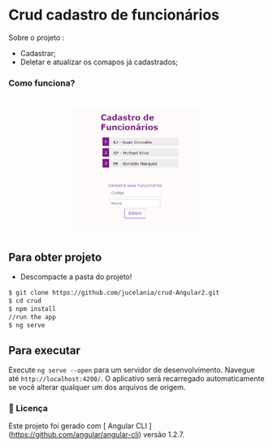 
# Crud cadastro de funcionários
  
Sobre o projeto : 
- Cadastrar;
- Deletar e atualizar os comapos já cadastrados;


### Como funciona?

<h1 align="center">
    <img src="./crud.gif" alt="" width="50%" height="50%">
</h1>


## Para obter projeto

- Descompacte a pasta do projeto!

```
$ git clone https://github.com/jucelania/crud-Angular2.git
$ cd crud
$ npm install
//run the app
$ ng serve
```
## Para executar 

Execute `ng serve --open` para um servidor de desenvolvimento. Navegue até `http://localhost:4200/`. O aplicativo será recarregado automaticamente se você alterar qualquer um dos arquivos de origem.

### 📝 Licença

Este projeto foi gerado com [ Angular CLI ] (https://github.com/angular/angular-cli) versão 1.2.7.






